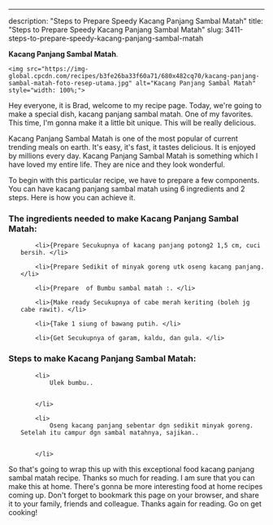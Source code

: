 ---
description: "Steps to Prepare Speedy Kacang Panjang Sambal Matah"
title: "Steps to Prepare Speedy Kacang Panjang Sambal Matah"
slug: 3411-steps-to-prepare-speedy-kacang-panjang-sambal-matah

<p>
	<strong>Kacang Panjang Sambal Matah</strong>. 
	
</p>
<p>
	
	<img src="https://img-global.cpcdn.com/recipes/b3fe26ba33f60a71/680x482cq70/kacang-panjang-sambal-matah-foto-resep-utama.jpg" alt="Kacang Panjang Sambal Matah" style="width: 100%;">
	
	
</p>
<p>
	Hey everyone, it is Brad, welcome to my recipe page. Today, we're going to make a special dish, kacang panjang sambal matah. One of my favorites. This time, I'm gonna make it a little bit unique. This will be really delicious.
</p>
	
<p>
	
</p>
<p>
	Kacang Panjang Sambal Matah is one of the most popular of current trending meals on earth. It's easy, it's fast, it tastes delicious. It is enjoyed by millions every day. Kacang Panjang Sambal Matah is something which I have loved my entire life. They are nice and they look wonderful.
</p>

<p>
To begin with this particular recipe, we have to prepare a few components. You can have kacang panjang sambal matah using 6 ingredients and 2 steps. Here is how you can achieve it.
</p>

<h3>The ingredients needed to make Kacang Panjang Sambal Matah:</h3>

<ol>
	
		<li>{Prepare Secukupnya of kacang panjang potong2 1,5 cm, cuci bersih. </li>
	
		<li>{Prepare Sedikit of minyak goreng utk oseng kacang panjang. </li>
	
		<li>{Prepare  of Bumbu sambal matah :. </li>
	
		<li>{Make ready Secukupnya of cabe merah keriting (boleh jg cabe rawit). </li>
	
		<li>{Take 1 siung of bawang putih. </li>
	
		<li>{Get Secukupnya of garam, kaldu, dan gula. </li>
	
</ol>
<p>
	
</p>

<h3>Steps to make Kacang Panjang Sambal Matah:</h3>

<ol>
	
		<li>
			Ulek bumbu..
			
			
		</li>
	
		<li>
			Oseng kacang panjang sebentar dgn sedikit minyak goreng. Setelah itu campur dgn sambal matahnya, sajikan..
			
			
		</li>
	
</ol>

<p>
	
</p>

<p>
	So that's going to wrap this up with this exceptional food kacang panjang sambal matah recipe. Thanks so much for reading. I am sure that you can make this at home. There's gonna be more interesting food at home recipes coming up. Don't forget to bookmark this page on your browser, and share it to your family, friends and colleague. Thanks again for reading. Go on get cooking!
</p>
